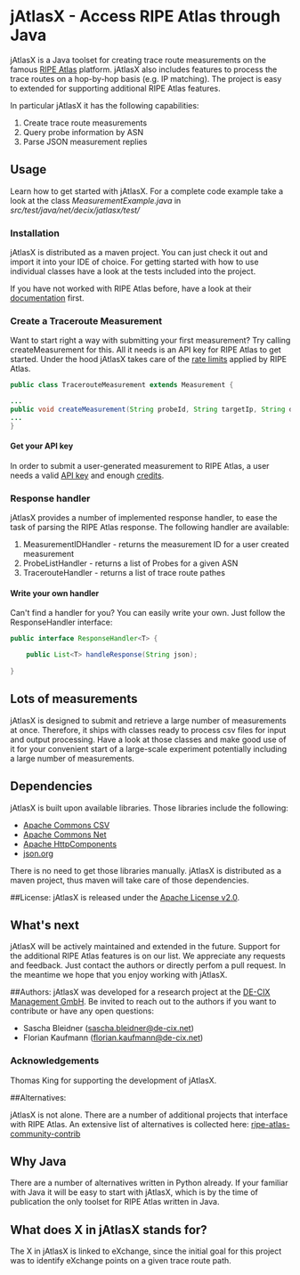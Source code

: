 # jAtlasX - Access RIPE Atlas through Java
jAtlasX is a Java toolset for creating trace route measurements on the famous [RIPE Atlas](https://atlas.ripe.net) platform. jAtlasX also includes features to process the trace routes on a hop-by-hop basis (e.g. IP matching). The project is easy to extended for supporting additional RIPE Atlas features. 

In particular jAtlasX it has the following capabilities:

1. Create trace route measurements
2. Query probe information by ASN 
3. Parse JSON measurement replies


## Usage
Learn how to get started with jAtlasX. For a complete code example take a look at the class *MeasurementExample.java* in *src/test/java/net/decix/jatlasx/test/*

### Installation
jAtlasX is distributed as a maven project. You can just check it out and import it into your IDE of choice. For getting started with how to use individual classes have a look at the tests included into the project. 

If you have not worked with RIPE Atlas before, have a look at their [documentation](https://atlas.ripe.net/docs/) first.

### Create a Traceroute Measurement
Want to start right a way with submitting your first measurement? Try calling createMeasurement for this. All it needs is an API key for RIPE Atlas to get started. Under the hood jAtlasX takes care of the [rate limits](https://atlas.ripe.net/docs/udm/#rate-limits) applied by RIPE Atlas.  

```java
public class TracerouteMeasurement extends Measurement {

...
public void createMeasurement(String probeId, String targetIp, String description)
...
}
```

#### Get your API key
In order to submit a user-generated measurement to RIPE Atlas, a user needs a valid [API key](https://atlas.ripe.net/docs/keys/) and enough [credits](https://atlas.ripe.net/docs/credits/). 



### Response handler
jAtlasX provides a number of implemented response handler, to ease the task of parsing the RIPE Atlas response. The following handler are available:

1. MeasurementIDHandler - returns the measurement ID for a user created measurement
2. ProbeListHandler - returns a list of Probes for a given ASN
3. TracerouteHandler - returns a list of trace route pathes 

#### Write your own handler
Can't find a handler for you? You can easily write your own. Just follow the ResponseHandler interface:

```java
public interface ResponseHandler<T> {

	public List<T> handleResponse(String json);
	
}
```
## Lots of measurements
jAtlasX is designed to submit and retrieve a large number of measurements at once. Therefore, it ships with classes ready to process csv files for input and output processing. Have a look at those classes and make good use of it for your convenient start of a large-scale experiment potentially including a large number of measurements. 

## Dependencies
jAtlasX is built upon available libraries. Those libraries include the following:

* [Apache Commons CSV](https://commons.apache.org/proper/commons-csv/)
* [Apache Commons Net](https://commons.apache.org/proper/commons-net/)
* [Apache HttpComponents](https://hc.apache.org)
* [json.org](http://www.json.org/java/index.html)

There is no need to get those libraries manually. jAtlasX is distributed as a maven project, thus maven will take care of those dependencies. 

##License: 
jAtlasX is released under the [Apache License v2.0](http://www.apache.org/licenses/LICENSE-2.0.html??). 

## What's next
jAtlasX will be actively maintained and extended in the future. Support for the additional RIPE Atlas features is on our list. We appreciate any requests and feedback. Just contact the authors or directly perfom a pull request. In the meantime we hope that you enjoy working with jAtlasX. 

##Authors:
jAtlasX was developed for a research project at the [DE-CIX Management GmbH](https://www.de-cix.net/). Be invited to reach out to the authors if you want to contribute or have any open questions: 

* Sascha Bleidner (<sascha.bleidner@de-cix.net>)
* Florian Kaufmann (<florian.kaufmann@de-cix.net>)

### Acknowledgements 
Thomas King for supporting the development of jAtlasX. 


##Alternatives:

jAtlasX is not alone. There are a number of additional projects that interface with RIPE Atlas. An extensive list of alternatives is collected here: 
[ripe-atlas-community-contrib](https://github.com/RIPE-Atlas-Community/ripe-atlas-community-contrib)

## Why Java
There are a number of alternatives written in Python already. If your familiar with Java it will be easy to start with jAtlasX, which is by the time of publication the only toolset for RIPE Atlas written in Java.


## What does X in jAtlasX stands for?
The X in jAtlasX is linked to eXchange, since the initial goal for this project was to identify eXchange points on a given trace route path. 
